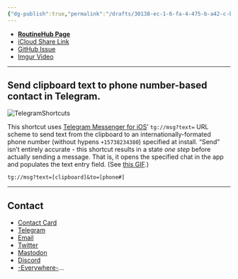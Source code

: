 ```yaml
---
{"dg-publish":true,"permalink":"/drafts/30138-ec-1-6-fa-4-475-b-a42-c-b7-b1374-bbabc/","dgHomeLink":true,"dgPassFrontmatter":false}
---
```



- [**RoutineHub Page**](https://routinehub.co/shortcut/10929)
- [iCloud Share Link](https://www.icloud.com/shortcuts/d5d8477994e240f592983c3ca92ca85f)
- [GitHub Issue](https://github.com/extratone/i/issues/129)
- [Imgur Video](https://imgur.com/gallery/QqCW1o0)

---

## Send clipboard text to phone number-based contact in Telegram.

![TelegramShortcuts](https://user-images.githubusercontent.com/43663476/151065307-88e3eaa0-ce93-4a89-b91c-c50fb649cc4d.png)

This shortcut uses [Telegram Messenger for iOS](https://apps.apple.com/us/app/telegram-messenger/id686449807)’ `tg://msg?text=` URL scheme to send text from the clipboard to an internationally-formated phone number (without hypens `+15738234380`) specified at install. “Send” isn’t entirely accurate - this shortcut results in a state *one step* before actually sending a message. That is, it opens the specified chat in the app and populates the text entry field. (See [this GIF](https://imgur.com/gallery/QqCW1o0).)

`tg://msg?text=[clipboard]&to=[phone#]`

---

## Contact

- [Contact Card](https://davidblue.wtf/db.vcf)
- [Telegram](https://t.me/extratone)
- [Email](mailto:davidblue@extratone.com) 
- [Twitter](https://twitter.com/NeoYokel)
- [Mastodon](https://mastodon.social/@DavidBlue)
- [Discord](https://discord.gg/0b9KQUKP858b0iZF)
- [-Everywhere-](https://raindrop.io/davidblue/social-directory-21059174)...